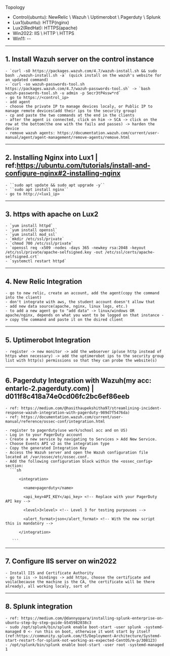 Topology
 - Control(ubuntu): NewRelic \ Wazuh \ Uptimerobot \ Pagerduty \ Splunk
 - Lux1(ubuntu): HTTP(nginx)
 - Lux2(RedHat): HTTPS(apache)
 - Win2022: IIS \ HTTP \ HTTPS
 - Win11: --

--- 

## 1. Install Wazuh server on the control instance
    - `curl -sO https://packages.wazuh.com/4.7/wazuh-install.sh && sudo bash ./wazuh-install.sh -a` (quick install on the wazuh's website for an updated command)
    - `curl -so wazuh-passwords-tool.sh https://packages.wazuh.com/4.7/wazuh-passwords-tool.sh` -> `bash wazuh-passwords-tool.sh -u admin -p Secr3tP4ssw*rd`
    - go to https://<control_ip>
    - add agent
    - choose the private IP to manage devices localy, or Public IP to manage remote devices(add their ips to the security group)
    - cp and paste the two commands at the end in the clients
    - after the agent is connected, click on him -> SCA -> click on the row at the bottom(the one with the fails and passes) -> harden the device
    - remove wazuh agents: https://documentation.wazuh.com/current/user-manual/agent/agent-management/remove-agents/remove.html

---
  
## 2. Installing Nginx into Lux1 | ref:https://ubuntu.com/tutorials/install-and-configure-nginx#2-installing-nginx
    - ``sudo apt update && sudo apt upgrade -y``
    - ``sudo apt install nginx``
    - go to http://<lux1_ip>

---

## 3. https with apache on Lux2
    - `yum install httpd`
    - `yum install openssl`
    - `yum install mod_ssl`
    - `mkdir /etc/ssl/private`
    - `chmod 700 /etc/ssl/private`
    - `openssl req -x509 -nodes -days 365 -newkey rsa:2048 -keyout /etc/ssl/private/apache-selfsigned.key -out /etc/ssl/certs/apache-selfsigned.crt`
    - `systemctl restart httpd`

---

## 4. New Relic Integration
    - go to new relic, create an account, add the agent(copy the command into the client)
    - don't integrate with aws, the student account doesn't allow that
    - add new data source(apache, nginx, linux logs, etc.)
    - to add a new agent go to "add data" -> linux/windows OR apache/nginx, depends on what you want to be logged on that instance -> copy the command and paste it on the dsired client
  
---

## 5. Uptimerobot Integration
    - register -> new monitor -> add the webserver ip(use http instead of https when necessary) -> add the uptimerobot ips to the security group list with http(s) permissions so that they can probe the website(s)

---
  
## 6. Pagerduty Integration with Wazuh(my acc: entarlc-2.pagerduty.com) | d011f8c418a74e0cd06fc2bc6ef86eeb
    - ref: https://medium.com/@hasithaupekshitha97/streamlining-incident-response-wazuh-integration-with-pagerduty-989d7f5476da)
    - ref: https://documentation.wazuh.com/current/user-manual/reference/ossec-conf/integration.html
    
    - register to pagerduty(use work/school acc and on US)
    - Log in to your PagerDuty account
    - Create a new service by navigating to Services > Add New Service.
    - Choose Events API v2 as the integration type
    - Copy the generated Integration Key
    - Access the Wazuh server and open the Wazuh configuration file located at /var/ossec/etc/ossec.conf.
    - Add the following configuration block within the <ossec_config> section:
      ```sh
      
          <integration>
          
            <name>pagerduty</name>
      
            <api_key>API_KEY</api_key> <!-- Replace with your PagerDuty API key -->
      
            <level>3<level> <!-- Level 3 for testing purpouses -->
      
            <alert_format>json</alert_format> <!-- With the new script this is mandatory -->
      
          </integration>
      
       ```

---

## 7. Configure IIS server on win2022
    - Install IIS and Certificate Authority
    - go to iis -> bindings -> add https, choose the certificate and voila(because the machine is the CA, the certificate will be there already), all working localy, sort of

---

## 8. Splunk integration
    - ref: https://medium.com/@dannyopara/installing-splunk-enterprise-on-ubuntu-step-by-step-guide-b545982038c3
    - sudo /opt/splunk/bin/splunk enable boot-start -user splunk -systemd-managed 0 <- run this on boot, otherwise it wont start by itself (ref:https://community.splunk.com/t5/Deployment-Architecture/Systemd-start-restart-for-splunk-not-working-as-expected-CentOS/m-p/308123)
    - /opt/splunk/bin/splunk enable boot-start -user root -systemd-managed 1
